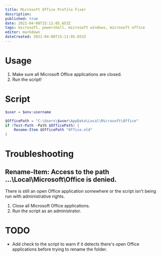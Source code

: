 ```yaml
---
title: Microsoft Office Profile Fixer
description: 
published: true
date: 2021-04-08T15:11:05.653Z
tags: microsoft, powershell, microsoft windows, microsoft office
editor: markdown
dateCreated: 2021-04-08T15:11:05.653Z
---
```


# Usage

1. Make sure all Microsoft Office applications are closed.
2. Run the script!

# Script

```powershell
$user = $env:username

$OfficePath = "C:\Users\$user\AppData\Local\Microsoft\Office"
if (Test-Path -Path $OfficePath) {
    Rename-Item $OfficePath "Office.old"
}
```

# Troubleshooting

## Rename-Item: Access to the path ...\Local\Microsoft\Office is denied.

There is still an open Office application somewhere or the script isn't being run with administrative rights.

1.  Close all Microsoft Office applications.
2.  Run the script as an administrator.

# TODO

* Add check to the script to warn if it detects there's open Office applications before trying to rename the folder.